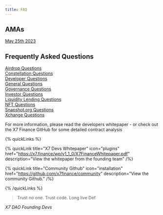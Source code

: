 ```yaml
---
title: FAQ
---
```


## AMAs

[May 25th 2023](/faq/ama-may-25-23)

## Frequently Asked Questions

[Airdrop Questions](/faq/airdrop)\
[Constellation Questions](/faq/constellations)\
[Developer Questions](/faq/devs)\
[General Questions](/faq/general)\
[Governance Questions](/faq/governance)\
[Investor Questions](/faq/investors)\
[Liquidity Lending Questions](/faq/liquiditylending)\
[NFT Questions](/faq/nfts)\
[Snapshot.org Questions](/faq/daosnapshot)\
[Xchange Questions](/faq/xchange)

For more information, please read the developers whitepaper - or check out the X7 Finance GitHub for some detailed contract analysis

{% quickLinks %}

{% quickLink title="X7 Devs Whitepaper" icon="plugins" href="https://x7.finance/wp/v1_1_0/X7FinanceWhitepaper.pdf" description="View the whitepaper from the founding team" /%}

{% quickLink title="Community Github" icon="installation" href="https://github.com/x7finance/community" description="View the community Github." /%}

{% /quickLinks %}

> Trust no one. Trust code. Long live Def

_X7 DAO Founding Devs_
